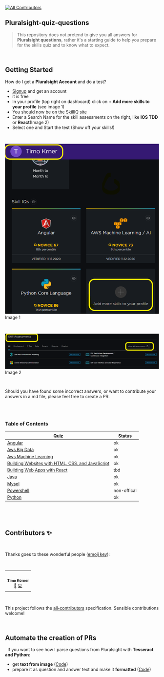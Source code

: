 <!-- markdownlint-disable -->
<!-- ALL-CONTRIBUTORS-BADGE:START - Do not remove or modify this section -->
[![All Contributors](https://img.shields.io/badge/all_contributors-1-orange.svg?style=flat-square)](#contributors-)
<!-- ALL-CONTRIBUTORS-BADGE:END -->
## Pluralsight-quiz-questions

> This repository does not pretend to give you all answers for **Pluralsight questions**, rather it's a starting guide to help you prepare for the skills quiz and to know what to expect. 

&nbsp;

## Getting Started

How do I get a **Pluralsight Account** and do a test?
- [Signup](app.pluralsight.com) and get an account
- it is free
- In your profile (top right on dashboard) click on **+ Add more skills to your profile** (see image 1)
- You should now be on the [SkillIQ site](app.pluralsight.com/skilliq)
- Enter a Search Name for the skill assessments on the right, like **IOS TDD** or **React**(Image 2)
- Select one and Start the test (Show off your skills!)

&nbsp;

![alt text](add_skill_pl.png "Title")
Image 1

&nbsp;
&nbsp;

![alt text](add_skill_pl2.png "Title")
Image 2

&nbsp;
&nbsp;

Should you have found some incorrect answers, or want to contribute your answers in a md file, please feel free to create a PR.  
&nbsp;
  
&nbsp;

### Table of Contents

| Quiz      |  Status |
| --------- |  ------ |
| [Angular](https://github.com/tik9/pluralsight/blob/master/angular.md) | ok |
| [Aws Big Data](https://github.com/tik9/pluralsight/blob/master/aws_big_data.md) | ok |
| [Aws Machine Learning](https://github.com/tik9/pluralsight/blob/master/aws_machine_learning.md) | ok |
| [Building Websites with HTML, CSS, and JavaScript](https://github.com/tik9/pluralsight/blob/master/building-websites.md) | ok |
| [Building Web Apps with React](https://github.com/tik9/pluralsight-skill-test/blob/master/building_web_apps_with_react.md) | tbd |
| [Java](https://github.com/tik9/pluralsight/blob/master/java.md) | ok |
| [Mysql](https://github.com/tik9/pluralsight/blob/master/mysql.md) | ok |
| [Powershell](https://github.com/tik9/pluralsight/blob/master/powershell.md) | non-offical |
| [Python](https://github.com/tik9/pluralsight/blob/master/python_core.md) | ok |

  &nbsp;

  &nbsp;


## Contributors ✨

  &nbsp;

Thanks goes to these wonderful people ([emoji key](https://allcontributors.org/docs/en/emoji-key)):

<!-- ALL-CONTRIBUTORS-LIST:START - Do not remove or modify this section -->
<!-- prettier-ignore-start -->
<!-- markdownlint-disable -->

  &nbsp;

<table>
  <tr>
    <td align="center"><a href="http://tik9.github.io/cv"><img src="https://avatars0.githubusercontent.com/u/3178925?v=4" width="100px;" alt=""/><br /><sub><b>Timo Körner</b></sub></a><br /><a href="#business-tik9" title="Business development">💼</a> <a href="https://github.com/tik9/pluralsight-skill-test/commits?author=tik9" title="Code">💻</a></td>
  </tr>
</table>

<!-- markdownlint-enable -->
<!-- prettier-ignore-end -->
<!-- ALL-CONTRIBUTORS-LIST:END -->

  &nbsp;

This project follows the [all-contributors](https://github.com/all-contributors/all-contributors) specification. Sensible contributions welcome!

  &nbsp;

## Automate the creation of PRs
  &nbsp;
If you want to see how I parse questions from Pluralsight with **Tesseract and Python**: 

<!-- please check [here](https://github.com/tik9/ml). -->

- get **text from image** ([Code](https://github.com/tik9/ml/blob/master/tess_image.sh))
- prepare it as question and answer text and make it **formatted** ([Code](https://github.com/tik9/ml/blob/master/tess_md.py))